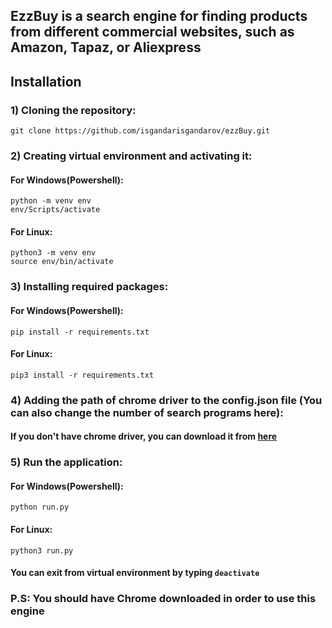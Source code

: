 ## EzzBuy is a search engine for finding products from different commercial websites, such as  Amazon, Tapaz, or Aliexpress

## Installation

### 1) Cloning the repository:
`git clone https://github.com/isgandarisgandarov/ezzBuy.git`

### 2) Creating virtual environment and activating it:
#### For Windows(Powershell):
`python -m venv env`  
`env/Scripts/activate`
#### For Linux:
`python3 -m venv env`  
`source env/bin/activate`

### 3) Installing required packages:
#### For Windows(Powershell):
`pip install -r requirements.txt`
#### For Linux:
`pip3 install -r requirements.txt`
### 4) Adding the path of chrome driver to the config.json file (You can also change the number of search programs here):
#### If you don't have chrome driver, you can download it from <a href='https://chromedriver.chromium.org/downloads' target="_blank">here</a>

### 5) Run the application:
#### For Windows(Powershell):
`python run.py`
#### For Linux:
`python3 run.py`
#### You can exit from virtual environment by typing `deactivate`



### P.S: You should have Chrome downloaded in order to use this engine

